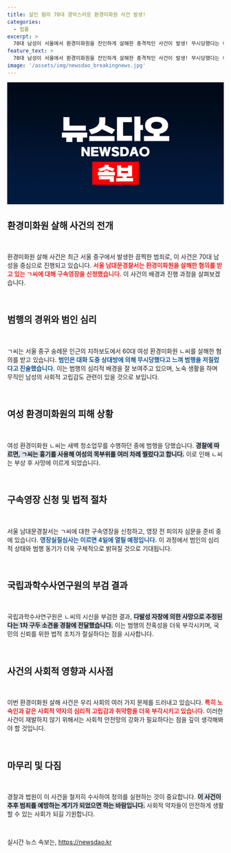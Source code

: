 ```yaml
---
title: 살인 혐의 70대 경악스러운 환경미화원 사건 발생!
categories:
  - 법률
excerpt: >
  70대 남성이 서울에서 환경미화원을 잔인하게 살해한 충격적인 사건이 발생! 무시당했다는 이유로 벌어진 범행의 진실은? 지금 바로 클릭해 확인하세요!
feature_text: >
  70대 남성이 서울에서 환경미화원을 잔인하게 살해한 충격적인 사건이 발생! 무시당했다는 이유로 벌어진 범행의 진실은? 지금 바로 클릭해 확인하세요!
image: '/assets/img/newsdao_breakingnews.jpg'
---
```


<p><img src="/assets/img/newsdao_breakingnews.jpg" alt="flaretime 속보" /></p>

<h2 data-ke-size="size26">환경미화원 살해 사건의 전개</h2>

<p data-ke-size="size16">&nbsp;</p>

<p>환경미화원 살해 사건은 최근 서울 중구에서 발생한 끔찍한 범죄로, 이 사건은 70대 남성을 중심으로 진행되고 있습니다. <b><span style="color: #ee2323;">서울 남대문경찰서는 환경미화원을 살해한 혐의를 받고 있는 ㄱ씨에 대해 구속영장을 신청했습니다.</span></b> 이 사건의 배경과 진행 과정을 살펴보겠습니다.</p>

<p data-ke-size="size16">&nbsp;</p>

<h2 data-ke-size="size26">범행의 경위와 범인 심리</h2>

<p data-ke-size="size16">&nbsp;</p>

<p>ㄱ씨는 서울 중구 숭례문 인근의 지하보도에서 60대 여성 환경미화원 ㄴ씨를 살해한 혐의를 받고 있습니다. <b><span style="color: #1a5490;">범인은 대화 도중 상대방에 의해 무시당했다고 느껴 범행을 저질렀다고 진술했습니다.</span></b> 이는 범행의 심리적 배경을 잘 보여주고 있으며, 노숙 생활을 하며 무직인 남성의 사회적 고립감도 관련이 있을 것으로 보입니다.</p>

<p data-ke-size="size16">&nbsp;</p>

<h2 data-ke-size="size26">여성 환경미화원의 피해 상황</h2>

<p data-ke-size="size16">&nbsp;</p>

<p>여성 환경미화원 ㄴ씨는 새벽 청소업무를 수행하던 중에 범행을 당했습니다. <b><span style="background-color: #21538527;">경찰에 따르면, ㄱ씨는 흉기를 사용해 여성의 목부위를 여러 차례 찔렀다고 합니다.</span></b> 이로 인해 ㄴ씨는 부상 후 사망에 이르게 되었습니다. </p>

<p data-ke-size="size16">&nbsp;</p>

<h2 data-ke-size="size26">구속영장 신청 및 법적 절차</h2>

<p data-ke-size="size16">&nbsp;</p>

<p>서울 남대문경찰서는 ㄱ씨에 대한 구속영장을 신청하고, 영장 전 피의자 심문을 준비 중에 있습니다. <b><span style="color: #1a5490;">영장실질심사는 이르면 4일에 열릴 예정입니다.</span></b> 이 과정에서 범인의 심리적 상태와 범행 동기가 더욱 구체적으로 밝혀질 것으로 기대됩니다.</p>

<p data-ke-size="size16">&nbsp;</p>

<h2 data-ke-size="size26">국립과학수사연구원의 부검 결과</h2>

<p data-ke-size="size16">&nbsp;</p>

<p>국립과학수사연구원은 ㄴ씨의 시신을 부검한 결과, <b><span style="background-color: #21538527;">다발성 자창에 의한 사망으로 추정된다는 1차 구두 소견을 경찰에 전달했습니다.</span></b> 이는 범행의 잔혹성을 더욱 부각시키며, 국민의 신뢰를 위한 법적 조치가 절실하다는 점을 시사합니다.</p>

<p data-ke-size="size16">&nbsp;</p>

<h2 data-ke-size="size26">사건의 사회적 영향과 시사점</h2>

<p data-ke-size="size16">&nbsp;</p>

<p>이번 환경미화원 살해 사건은 우리 사회의 여러 가지 문제를 드러내고 있습니다. <b><span style="color: #ee2323;">특히 노숙인과 같은 사회적 약자의 심리적 고립감과 취약함을 더욱 부각시키고 있습니다.</span></b> 이러한 사건이 재발하지 않기 위해서는 사회적 안전망의 강화가 필요하다는 점을 깊이 생각해봐야 할 것입니다.</p>

<p data-ke-size="size16">&nbsp;</p>

<h2 data-ke-size="size26">마무리 및 다짐</h2>

<p data-ke-size="size16">&nbsp;</p>

<p>경찰과 법원이 이 사건을 철저히 수사하여 정의를 실현하는 것이 중요합니다. <b><span style="background-color: #21538527;">이 사건이 추후 범죄를 예방하는 계기가 되었으면 하는 바람입니다.</span></b> 사회적 약자들이 안전하게 생활할 수 있는 사회가 되길 기원합니다.  </p>

<p data-ke-size="size16">&nbsp;</p>
실시간 뉴스 속보는, <a href="https://newsdao.kr" rel="dofollow">https://newsdao.kr</a>


